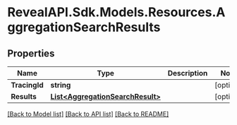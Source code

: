 # RevealAPI.Sdk.Models.Resources.AggregationSearchResults
## Properties

Name | Type | Description | Notes
------------ | ------------- | ------------- | -------------
**TracingId** | **string** |  | [optional] 
**Results** | [**List&lt;AggregationSearchResult&gt;**](AggregationSearchResult.md) |  | [optional] 

[[Back to Model list]](../README.md#documentation-for-models) [[Back to API list]](../README.md#documentation-for-api-endpoints) [[Back to README]](../README.md)


